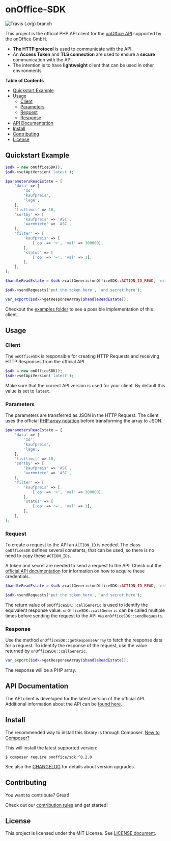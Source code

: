 # onOffice-SDK
![Travis (.org) branch](https://img.shields.io/travis/onOfficeGmbH/sdk/master)

This project is the official PHP API client for the
[onOffice API](https://apidoc.onoffice.de/)
supported by the onOffice GmbH.

* **The HTTP protocol** is used to communicate with the API.
* An **Access Token** and **TLS connection** are used to ensure a **secure**
  communication with the API.
* The intention is to have **lightweight** client that can be used in other environments

**Table of Contents**
* [Quickstart Example](#quickstart-example)
* [Usage](#usage)
  * [Client](#client)
  * [Parameters](#parameters)
  * [Request](#request)
  * [Response](#response)
* [API Documentation](#api-documentation)
* [Install](#install)
* [Contributing](#contributing)
* [License](#license)

## Quickstart Example

```php
$sdk = new onOfficeSDK();
$sdk->setApiVersion('latest');

$parametersReadEstate = [
	'data' => [
		'Id',
		'kaufpreis',
		'lage',
	],
	'listlimit' => 10,
	'sortby' => [
		'kaufpreis' => 'ASC',
		'warmmiete' => 'ASC',
	],
	'filter' => [
		'kaufpreis' => [
			['op' => '>', 'val' => 300000],
		],
		'status' => [
			['op' => '=', 'val' => 1],
		],
	],
];

$handleReadEstate = $sdk->callGeneric(onOfficeSDK::ACTION_ID_READ, 'estate', $parametersReadEstate);

$sdk->sendRequests('put the token here', 'and secret here');

var_export($sdk->getResponseArray($handleReadEstate));
```

Checkout the [examples folder](/examples/) to see a possible implementation of
this client.

## Usage

### Client

The `onOfficeSDK` is responsible for creating HTTP Requests and
receiving HTTP Responses from the official API

```php
$sdk = new onOfficeSDK();
$sdk->setApiVersion('latest');
```

Make sure that the correct API version is used for your client.
By default this value is set to `latest`.

### Parameters

The parameters are transferred as JSON in the HTTP Request.
The client uses the official
[PHP array notation](https://www.php.net/manual/en/book.json.php)
before transforming the array to JSON.

```php
$parametersReadEstate = [
	'data' => [
		'Id',
		'kaufpreis',
		'lage',
	],
	'listlimit' => 10,
	'sortby' => [
		'kaufpreis' => 'ASC',
		'warmmiete' => 'ASC',
	],
	'filter' => [
		'kaufpreis' => [
			['op' => '>', 'val' => 300000],
		],
		'status' => [
			['op' => '=', 'val' => 1],
		],
	],
];
```

### Request

To create a request to the API an `ACTION_ID` is needed.
The class `onOfficeSDK` defines several constants,
that can be used, so there is no need to copy these `ACTION_IDs`. 

A token and secret are needed to send a request to the API.
Check out the [official API documentation](#api-documentation)
for information on how to acquire these credentials.

```php
$handleReadEstate = $sdk->callGeneric(onOfficeSDK::ACTION_ID_READ, 'estate', $parametersReadEstate);

$sdk->sendRequests('put the token here', 'and secret here');
```

The return value of `onOfficeSDK::callGeneric` is used to identify the
equivalent response value.
`onOfficeSDK::callGeneric` can be called multiple times before sending
the request to the API via `onOfficeSDK::sendRequests`.


### Response

Use the method `onOfficeSDK::getResponseArray` to fetch the response data for a request.
To identify the response of the request, use the value returned by `onOfficeSDK::callGeneric`.
```php
var_export($sdk->getResponseArray($handleReadEstate));
```

The response will be a PHP array.

## API Documentation

The API client is developed for the latest version of the official API.
Additional information about the API can be [found here](https://apidoc.onoffice.de/).

## Install

The recommended way to install this library is through Composer. 
[New to Composer?](https://getcomposer.org/)

This will install the latest supported version:

```
$ composer require onoffice/sdk:^0.2.0
```
See also the [CHANGELOG](/CHANGELOG.md)
for details about version upgrades.

## Contributing

You want to contribute? Great!

Check out our [contribution rules](/CONTRIBUTING.md) and get started!

## License

This project is licensed under the MIT License. See [LICENSE document](/LICENSE).
